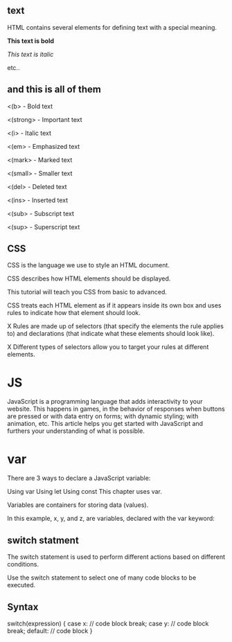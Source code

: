 ## text 

HTML contains several elements for defining text with a special meaning.

**This text is bold**

*This text is italic*

etc..

## and this is all of them

<(b> - Bold text

<(strong> - Important text

<(i> - Italic text

<(em> - Emphasized text

<(mark> - Marked text

<(small> - Smaller text

<(del> - Deleted text

<(ins> - Inserted text

<(sub> - Subscript text

<(sup> - Superscript text

## CSS

CSS is the language we use to style an HTML document.

CSS describes how HTML elements should be displayed.

This tutorial will teach you CSS from basic to advanced.

CSS treats each HTML element as if it appears inside
its own box and uses rules to indicate how that
element should look.

X Rules are made up of selectors (that specify the
elements the rule applies to) and declarations (that
indicate what these elements should look like).

X Different types of selectors allow you to target your
rules at different elements.


# JS

JavaScript is a programming language that adds interactivity to your website. This happens in games, in the behavior of responses when buttons are pressed or with data entry on forms; with dynamic styling; with animation, etc. This article helps you get started with JavaScript and furthers your understanding of what is possible.

# var

There are 3 ways to declare a JavaScript variable:

Using var
Using let
Using const
This chapter uses var.

Variables are containers for storing data (values).

In this example, x, y, and z, are variables, declared with the var keyword:



## switch statment 

The switch statement is used to perform different actions based on different conditions.

Use the switch statement to select one of many code blocks to be executed.

## Syntax

switch(expression) {
  case x:
    // code block
    break;
  case y:
    // code block
    break;
  default:
    // code block
}